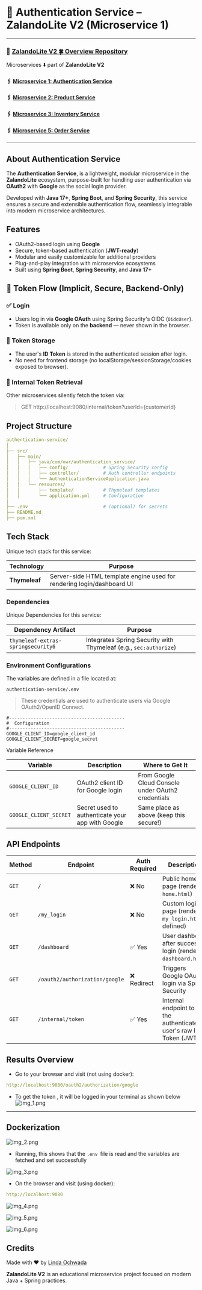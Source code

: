 # 🔐  Authentication Service – ZalandoLite V2 (Microservice 1)

---

###   🔗 [ZalandoLite V2  🍀 Overview Repository ](https://github.com/Ochwada/ZalandoLiteV2-MicroservicesArchitecture)
Microservices ⬇️ part of **ZalandoLite V2**
#### 🖇️ [Microservice 1: Authentication Service](https://github.com/Ochwada/ZalandoLiteV2-authentication)
#### 🖇️ [Microservice 2: Product Service](https://github.com/reyhanovelek/ZalandoLiteV2-Product)
#### 🖇️ [Microservice 3: Inventory Service](https://github.com/Ochwada/ZalandoLiteV2-inventory)
#### 🖇️ [Microservice 5: Order Service](https://github.com/Ochwada/ZalandoLiteV2-order)

--- 
##  About Authentication Service

The  **Authentication Service**, is a lightweight, modular microservice in the **ZalandoLite** ecosystem, purpose-built 
for handling user authentication via **OAuth2** with **Google** as the social login provider.

Developed with **Java 17+**, **Spring Boot**, and **Spring Security**, this service ensures a secure and extensible 
authentication flow, seamlessly integrable into modern microservice architectures.


##  Features

- OAuth2-based login using **Google**
- Secure, token-based authentication (**JWT-ready**)
- Modular and easily customizable for additional providers
- Plug-and-play integration with microservice ecosystems
- Built using **Spring Boot**, **Spring Security**, and **Java 17+**

## 🔁 Token Flow (Implicit, Secure, Backend-Only)

### ✅ Login

- Users log in via **Google OAuth** using Spring Security's OIDC (`OidcUser`).
- Token is available only on the **backend** — never shown in the browser.

### 🧠 Token Storage

- The user's **ID Token** is stored in the authenticated session after login.
- No need for frontend storage (no localStorage/sessionStorage/cookies exposed to browser).

### 🔄 Internal Token Retrieval

Other microservices silently fetch the token via:

> GET  http://localhost:9080/internal/token?userId={customerId}


## Project Structure
```yaml
authentication-service/
│
├── src/
│   ├── main/
│   │   ├── java/com/owr/authentication_service/
│   │   │   ├── config/             # Spring Security config
│   │   │   ├── controller/         # Auth controller endpoints
│   │   │   └── AuthenticationServiceApplication.java
│   │   └── resources/
│   │       ├── template/           # Thymeleaf templates
│   │       └── application.yml     # Configuration
│
├── .env                            # (optional) for secrets
├── README.md
├── pom.xml

```

## Tech Stack 
Unique tech stack  for this service:

| Technology          | Purpose                                                                      |
|---------------------|------------------------------------------------------------------------------|
| **Thymeleaf**       | Server-side HTML template engine used for rendering login/dashboard UI       |


### Dependencies
Unique Dependencies for this service: 

| Dependency Artifact                 | Purpose                                                                 |
|-------------------------------------|-------------------------------------------------------------------------|
| `thymeleaf-extras-springsecurity6`  | Integrates Spring Security with Thymeleaf (e.g., `sec:authorize`)       |



### Environment Configurations
The variables are defined  in a file located at:
```.dotenv
authentication-service/.env
```
> These credentials are used to authenticate users via Google OAuth2/OpenID Connect.

```.dotenv
#-------------------------------------------
#  Configuration
#-------------------------------------------
GOOGLE_CLIENT_ID=google_client_id
GOOGLE_CLIENT_SECRET=google_secret
```

Variable Reference

| Variable               | Description                                      | Where to Get It                                    |
|------------------------|--------------------------------------------------|----------------------------------------------------|
| `GOOGLE_CLIENT_ID`     | OAuth2 client ID for Google login                | From Google Cloud Console under OAuth2 credentials |
| `GOOGLE_CLIENT_SECRET` | Secret used to authenticate your app with Google | Same place as above (keep this secure!)            |


## API Endpoints
| Method | Endpoint                       | Auth Required | Description                                                          |
|--------|--------------------------------|---------------|----------------------------------------------------------------------|
| `GET`  | `/`                            | ❌ No          | Public home page (renders `home.html`)                               |
| `GET`  | `/my_login`                    | ❌ No          | Custom login page (renders `my_login.html` if defined)               |
| `GET`  | `/dashboard`                   | ✅ Yes         | User dashboard after successful login (renders `dashboard.html`)     |
| `GET`  | `/oauth2/authorization/google` | ❌ Redirect    | Triggers Google OAuth2 login via Spring Security                     |
| `GET`  | `/internal/token`              | ✅ Yes         | Internal endpoint to get the authenticated user's raw ID Token (JWT) |
                       


## Results Overview
- Go to your browser and visit (not using docker):
```yaml
http://localhost:9080/oauth2/authorization/google
```


- To get the token , it will be logged in your terminal as shown below
![img_1.png](assets/img_1.png)
---

## Dockerization

![img_2.png](assets/img_2.png)

 - Running, this shows that the `.env `file is read  and the variables are fetched  and set successfully

![img_3.png](assets/img_3.png)

- On the browser and visit (using docker):
```yaml
http://localhost:9080
```
![img_4.png](assets/img_4.png)

![img_5.png](assets/img_5.png)

![img_6.png](assets/img_6.png)
## Credits
Made with ❤️ by [Linda Ochwada](https://www.linkedin.com/in/ochwada-l-66630a36/)

**ZalandoLite V2** is an educational microservice project focused on modern Java + Spring practices.